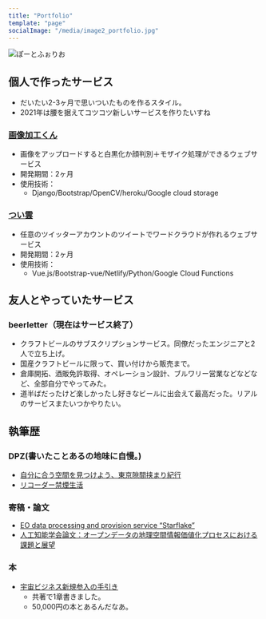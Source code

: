```yaml
---
title: "Portfolio"
template: "page"
socialImage: "/media/image2_portfolio.jpg"
---
```


![ぽーとふぉりお](/media/image2_portfolio.jpg)

## 個人で作ったサービス

- だいたい2-3ヶ月で思いついたものを作るスタイル。
- 2021年は腰を据えてコツコツ新しいサービスを作りたいすね

### [画像加工くん](https://gazokako.herokuapp.com/)

- 画像をアップロードすると白黒化か顔判別＋モザイク処理ができるウェブサービス
- 開発期間：2ヶ月
- 使用技術：
  - Django/Bootstrap/OpenCV/heroku/Google cloud storage

### [つい雲](https://twikumo.netlify.app/)

- 任意のツイッターアカウントのツイートでワードクラウドが作れるウェブサービス
- 開発期間：2ヶ月
- 使用技術：
  - Vue.js/Bootstrap-vue/Netlify/Python/Google Cloud Functions

## 友人とやっていたサービス

### beerletter（現在はサービス終了）

- クラフトビールのサブスクリプションサービス。同僚だったエンジニアと2人で立ち上げ。
- 国産クラフトビールに限って、買い付けから販売まで。
- 倉庫開拓、酒販免許取得、オペレーション設計、ブルワリー営業などなどなど、全部自分でやってみた。
- 道半ばだったけど楽しかったし好きなビールに出会えて最高だった。リアルのサービスまたいつかやりたい。

## 執筆歴

### DPZ(書いたことあるの地味に自慢。)

- [自分に合う空間を見つけよう、東京隙間挟まり紀行](https://backnumber.dailyportalz.jp/2013/08/19/d/2.htm)
- [リコーダー禁煙生活](https://backnumber.dailyportalz.jp/2014/01/12/b/)

### 寄稿・論文

- [EO data processing and provision service “Starflake”](https://eomag.eu/eo-data-processing-and-provision-service-starflake/)
- [人工知能学会論文：オープンデータの地理空間情報価値化プロセスにおける課題と展望](https://confit.atlas.jp/guide/event/jsai2020/subject/1F5-OS-4-03/tables?cryptoId=)

### 本

- [宇宙ビジネス新規参入の手引き](https://johokiko.co.jp/publishing/BC200902.php)
  - 共著で1章書きました。
  - 50,000円の本とあるんだなあ。